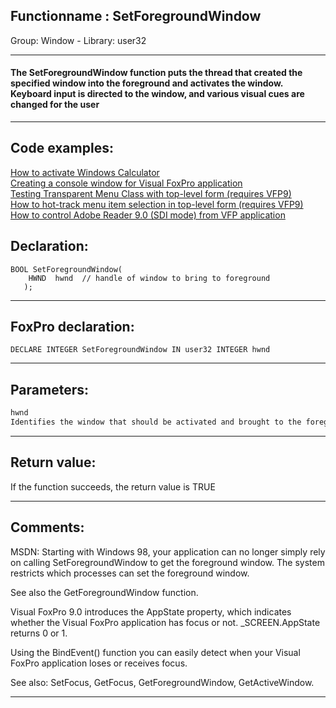 <link rel="stylesheet" type="text/css" href="../../css/win32api.css">  
<link rel="stylesheet" href="https://cdnjs.cloudflare.com/ajax/libs/font-awesome/4.7.0/css/font-awesome.min.css">

## Functionname : SetForegroundWindow
Group: Window - Library: user32    
***  


#### The SetForegroundWindow function puts the thread that created the specified window into the foreground and activates the window. Keyboard input is directed to the window, and various visual cues are changed for the user
***  


## Code examples:
[How to activate Windows Calculator](../../samples/sample_026.md)  
[Creating a console window for Visual FoxPro application](../../samples/sample_474.md)  
[Testing Transparent Menu Class with top-level form (requires VFP9)](../../samples/sample_497.md)  
[How to hot-track menu item selection in top-level form (requires VFP9)](../../samples/sample_521.md)  
[How to control Adobe Reader 9.0 (SDI mode) from VFP application](../../samples/sample_550.md)  

## Declaration:
```foxpro  
BOOL SetForegroundWindow(
    HWND  hwnd 	// handle of window to bring to foreground
   );  
```  
***  


## FoxPro declaration:
```foxpro  
DECLARE INTEGER SetForegroundWindow IN user32 INTEGER hwnd  
```  
***  


## Parameters:
```txt  
hwnd
Identifies the window that should be activated and brought to the foreground  
```  
***  


## Return value:
If the function succeeds, the return value is TRUE  
***  


## Comments:
MSDN: Starting with Windows 98, your application can no longer simply rely on calling SetForegroundWindow to get the foreground window. The system restricts which processes can set the foreground window.  
  
See also the GetForegroundWindow function.  
  
Visual FoxPro 9.0 introduces the AppState property, which indicates whether the Visual FoxPro application has focus or not. _SCREEN.AppState returns 0 or 1.   
  
Using the BindEvent() function you can easily detect when your Visual FoxPro application loses or receives focus.  
  
See also: SetFocus, GetFocus, GetForegroundWindow, GetActiveWindow.  
  
***  

